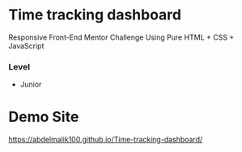 # Time tracking dashboard

Responsive Front-End Mentor Challenge Using Pure HTML + CSS + JavaScript

### Level

- Junior

# Demo Site
https://abdelmalik100.github.io/Time-tracking-dashboard/

